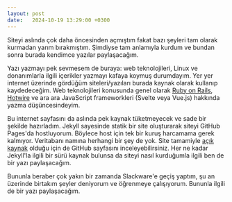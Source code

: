 ```yaml
---
layout: post
date:   2024-10-19 13:29:00 +0300
---
```

Siteyi aslında çok daha öncesinden açmıştım fakat bazı şeyleri tam olarak kurmadan yarım bırakmıştım. Şimdiyse tam anlamıyla kurdum ve bundan sonra burada kendimce yazılar paylaşacağım.

Yazı yazmayı pek sevmesem de buraya: web teknolojileri, Linux ve donanımlarla ilgili içerikler yazmayı kafaya koymuş durumdayım. Yer yer internet üzerinde gördüğüm siteleri/yazıları burada kaynak olarak kullanıp kaydedeceğim. Web teknolojileri konusunda genel olarak [Ruby on Rails](https://rubyonrails.org/), [Hotwire](https://hotwired.dev/) ve ara ara JavaScript frameworkleri (Svelte veya Vue.js) hakkında yazma düşüncesindeyim.

Bu internet sayfasını da aslında pek kaynak tüketmeyecek ve sade bir şekilde hazırladım. Jekyll sayesinde statik bir site oluşturarak siteyi GitHub Pages'da hostluyorum. Böylece host için tek bir kuruş harcamama gerek kalmıyor. Veritabanı namına herhangi bir şey de yok. Site tamamiyle [açık kaynak](https://github.com/conmecha/conmecha.github.io) olduğu için de GitHub sayfasını inceleyebilirsiniz. Her ne kadar Jekyll'la ilgili bir sürü kaynak bulunsa da siteyi nasıl kurduğumla ilgili ben de bir yazı paylaşacağım.

Bununla beraber çok yakın bir zamanda Slackware'e geçiş yaptım, şu an üzerinde birtakım şeyler deniyorum ve öğrenmeye çalışıyorum. Bununla ilgili de bir yazı paylaşacağım.